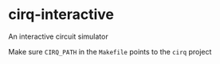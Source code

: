 # cirq-interactive
An interactive circuit simulator


Make sure `CIRQ_PATH` in the `Makefile` points to the `cirq` project
